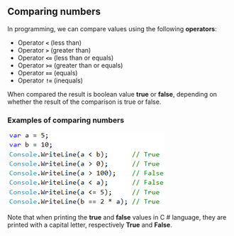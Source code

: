 ## Comparing numbers

In programming, we can compare values using the following **operators**:

* Operator **`<`** (less than)
* Operator **`>`** (greater than)
* Operator **`<=`** (less than or equals)
* Operator **`>=`** (greater than or equals)
* Operator **`==`** (equals)
* Operator **`!=`** (inequals)

When compared the result is boolean value **true** or **false**, depending on whether the result of the comparison is true or false.

### Examples of comparing numbers

![](assets/chapter-3-images/00.Comparing-numbers-01.png)

Note that when printing the **true** and **false** values in C # language, they are printed with a capital letter, respectively **True** and **False**.